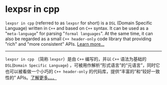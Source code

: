 # lexpsr in cpp

`lexpsr in cpp` (referred to as `lexpsr` for short) is a `DSL` (Domain Specific Language) written in `C++` and based on `C++` syntax. It can be used as a "`meta-language`" for parsing "`formal languages`". At the same time, it can also be regarded as a small `C++ header-only` code library that providing "rich" and "more consistent" APIs. [Learn more...](https://github.com/DD-L/lexpsr/wiki/Home)



-------

`lexpsr in cpp` （简称 `lexpsr`）是由 `C++` 编写的，并以 `C++` 语法为基础的 `DSL`(`Domain Specific Language`) ，可被用作解析“形式语言”的“元语言”，同时它也可以被看做一个小巧的 `C++ header-only` 的代码库，提供“丰富的”和“较好一致性的” APIs。[了解更多。。。](https://github.com/DD-L/lexpsr/wiki/lexpsr_wiki)
